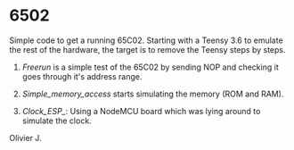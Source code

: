 # 6502
Simple code to get a running 65C02.
Starting with a Teensy 3.6 to emulate the rest of the hardware, the target is to remove the Teensy steps by steps.

1. *Freerun* is a simple test of the 65C02 by sending NOP and checking it goes through it's address range.


2. *Simple_memory_access* starts simulating the memory (ROM and RAM).

3. *Clock_ESP_*: Using a NodeMCU board which was lying around to simulate the clock.

Olivier J.
